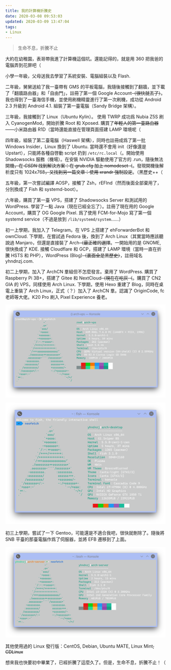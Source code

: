 ```yaml
---
title: 我的計算機折騰史
date: 2020-03-08 09:53:03
updated: 2020-03-09 13:47:04
tags:
- Linux
---
```


> 生命不息，折騰不止

大約在幼稚園，表哥帶我進了計算機這個坑。還能記得的，就是用 360 把我爸的電腦弄到花屏吧（

小學一年級，父母送我去學習了系統安裝、電腦組裝以及 Flash.

二年級，舅舅送給了我一臺帶有 GMS 的平板電腦，我隨後接觸到了翻牆，並下載了「翻牆路由器」和「自由門」，註冊了第一個 Google Account~~（很快就丟了）~~。 我也得到了一臺海信手機，並使用刷機精靈進行了第一次刷機，成功從 Android 2.3 升級到 Android 4.1. 組裝了第一臺電腦（Sandy Bridge 架構）。

三年級，我接觸到了 Linux（Ubuntu Kylin）。 使用 TWRP 成功爲 Nubia Z5S 刷入 CyanogenMod，開始折騰 Root 和 Xposed. 購買了~~年輕人的第一臺路由器~~——小米路由器 R1D（當時還能直接在管理頁面搭建 LAMP 環境呢（

四年級，組裝了第二臺電腦（Haswell 架構），同時也註冊成爲了第一批 Windows Insider，Linux 換到了 Ubuntu. 當時還不會用 init（好像還是 Upstart），只能將各種自啓動 script 扔到 `/etc/rc.local`（。開始使用 Shadowsocks 服務（機場）。在安裝 NVIDIA 驅動使用了官方的 .run，隨後無法開機~~，在 *CSDN* 找到解決方案：在 grub.cfg 加上 nomodeset（~~。發現開機後解析度只有 1024x768~~，又找到另一篇文章：使用 xrandr 強制設定~~。（黑歷史++（

五年級，第一次嘗試編譯 AOSP，接觸了 Zsh，rEFInd（然而後面全部棄用了，分別換成了 Fish 和 systemd-boot）。

六年級，購買了第一臺 VPS，搭建了 Shadowsocks Server 和測試用的 WordPress. 學習了一點 Java（現在已經全忘了）。註冊了現在用的 Google Account，購買了 OG Google Pixel. 爲了使用 FCM-for-Mojo 寫了第一個 systemd service（不過是放到 `/lib/systemd/system`……）

初一上學期，我加入了 Telegram。在 VPS 上搭建了 ehForwarderBot 和 ownCloud. 下學期，在嘗試過 Fedora 後，換到了 Arch Linux（其實當時應該聽說過 Manjaro，但還是直接裝了 Arch~~（最正確的選擇~~。一開始用的是 GNOME, 很快換成了 KDE. 接觸 Cloudflare 和 GCP，搭建了 LAMP 環境（當時一直在折騰 HSTS 和 PHP），WordPress (Blog)~~（裏面全是黑歷史）~~，註冊域名 yhndnzj.com.

初二上學期，加入了 ArchCN 羣組但不怎麼發言。棄用了 WordPress. 購買了 Raspberry Pi 3B+，搭建了 Gitee 和 NextCloud~~（現在在吃灰（~~。購買了 CN2 GIA 的 VPS，同樣使用 Arch Linux. 下學期，使用 Hexo 重建了 Blog，同時在桌電上重裝了 Arch Linux，正式（？）加入了 ArchCN 羣。認識了 OriginCode, fc 老師等大佬。K20 Pro 刷入 Pixel Experience 養老。

![VPS](my-messing-around-with-computers/arch-vps.png)

![桌電](my-messing-around-with-computers/arch-desktop.png)

初三上學期，嘗試了一下 Gentoo，可能還是不適合我吧，很快就刪除了。隨後將 SNB 平臺的那臺電腦作爲了伺服器，並將 EFB 遷移到了上面。

![伺服器](my-messing-around-with-computers/arch-server.png)

其他使用過的 Linux 發行版：CentOS, Debian, Ubuntu MATE, Linux Mint~~, CDLinux~~

想來我也快要初中畢業了，已經折騰了這麼久了。但是，生命不息，折騰不止！（
